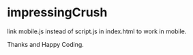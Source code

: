 # impressingCrush
link mobile.js instead of script.js in index.html to work in mobile.


Thanks and Happy Coding.
